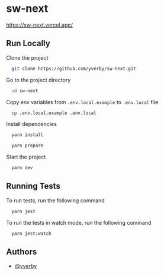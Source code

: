 # sw-next

https://sw-next.vercel.app/

## Run Locally

Clone the project

```bash
  git clone https://github.com/yverby/sw-next.git
```

Go to the project directory

```bash
  cd sw-next
```

Copy env variables from `.env.local.example` to `.env.local` file

```bash
  cp .env.local.example .env.local
```

Install dependencies

```bash
  yarn install
```

```bash
  yarn prepare
```

Start the project

```bash
  yarn dev
```

## Running Tests

To run tests, run the following command

```bash
  yarn jest
```

To run the tests in watch mode, run the following command

```bash
  yarn jest:watch
```

## Authors

- [@yverby](https://www.github.com/yverby)
